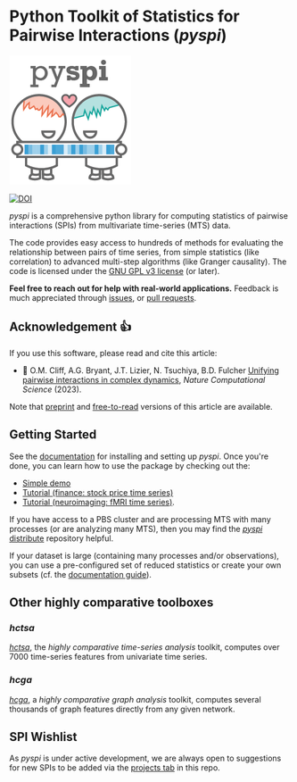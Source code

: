 # Python Toolkit of Statistics for Pairwise Interactions (_pyspi_)

![](img/pyspi_logo.png)

[![DOI](https://zenodo.org/badge/601919618.svg)](https://zenodo.org/badge/latestdoi/601919618)

_pyspi_ is a comprehensive python library for computing statistics of pairwise interactions (SPIs) from multivariate time-series (MTS) data.

The code provides easy access to hundreds of methods for evaluating the relationship between pairs of time series, from simple statistics (like correlation) to advanced multi-step algorithms (like Granger causality).
The code is licensed under the [GNU GPL v3 license](http://www.gnu.org/licenses/gpl-3.0.html) (or later).

**Feel free to reach out for help with real-world applications.**
Feedback is much appreciated through [issues](https://github.com/DynamicsAndNeuralSystems/pyspi/issues), or [pull requests](https://github.com/DynamicsAndNeuralSystems/pyspi/pulls).

## Acknowledgement :+1:

If you use this software, please read and cite this article:

- &#x1F4D7; O.M. Cliff, A.G. Bryant, J.T. Lizier, N. Tsuchiya, B.D. Fulcher [Unifying pairwise interactions in complex dynamics](https://doi.org/10.1038/s43588-023-00519-x), _Nature Computational Science_ (2023).

Note that [preprint](https://arxiv.org/abs/2201.11941) and [free-to-read](https://rdcu.be/dn3JB) versions of this article are available.

## Getting Started

See the [documentation](https://pyspi-toolkit.readthedocs.io/en/latest/) for installing and setting up _pyspi_.
Once you're done, you can learn how to use the package by checking out the:

- [Simple demo](https://github.com/DynamicsAndNeuralSystems/pyspi/blob/main/demos/simple_demo.py)
- [Tutorial (finance: stock price time series)](https://github.com/DynamicsAndNeuralSystems/pyspi/blob/main/demos/tutorial.ipynb)
- [Tutorial (neuroimaging: fMRI time series)](https://github.com/anniegbryant/CNS_2022/blob/main/pyspi_tutorial/CNS2022_pyspi_demo.ipynb).

If you have access to a PBS cluster and are processing MTS with many processes (or are analyzing many MTS), then you may find the [_pyspi_ distribute](https://github.com/DynamicsAndNeuralSystems/pyspi-distribute) repository helpful.

If your dataset is large (containing many processes and/or observations), you can use a pre-configured set of reduced statistics or create your own subsets (cf. the [documentation guide](https://pyspi-toolkit.readthedocs.io/en/latest/advanced.html#using-a-reduced-spi-set)).

## Other highly comparative toolboxes

### _hctsa_

[_hctsa_](https://github.com/benfulcher/hctsa), the _highly comparative time-series analysis_ toolkit, computes over 7000 time-series features from univariate time series.

### _hcga_

[_hcga_](https://github.com/barahona-research-group/hcga), a *highly comparative graph analysis* toolkit, computes several thousands of graph features directly from any given network.

## SPI Wishlist

As _pyspi_ is under active development, we are always open to suggestions for new SPIs to be added via the [projects tab](https://github.com/DynamicsAndNeuralSystems/pyspi/projects) in this repo.

